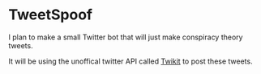 # TweetSpoof
I plan to make a small Twitter bot that will just make conspiracy theory tweets.

It will be using the unoffical twitter API called [Twikit](https://github.com/d60/twikit) to post these tweets.
